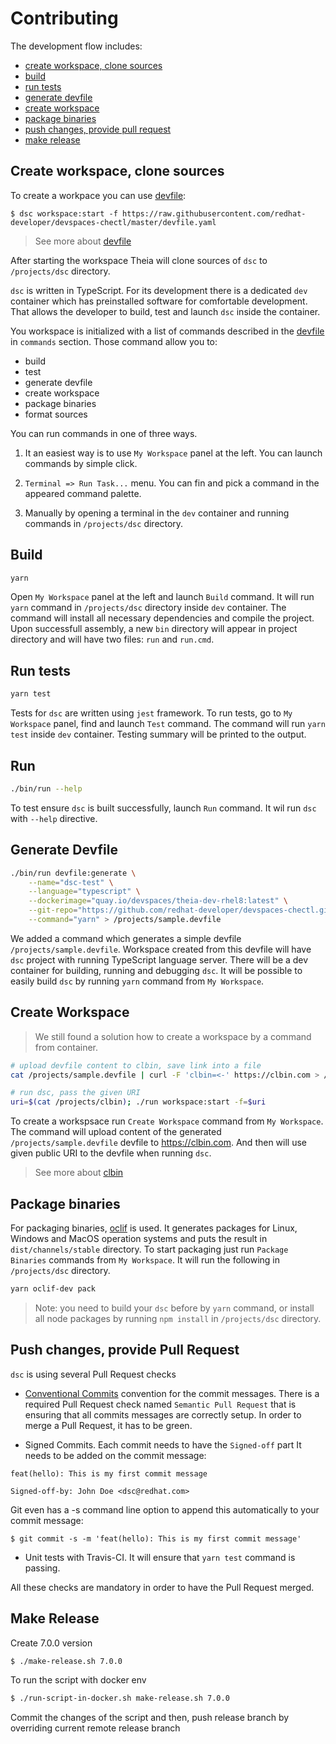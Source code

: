 # Contributing

The development flow includes:

- [create workspace, clone sources](#create-workspace-clone-sources)
- [build](#build)
- [run tests](#run-tests)
- [generate devfile](#generate-devfile)
- [create workspace](#create-workspace)
- [package binaries](#package-binaries)
- [push changes, provide pull request](#push-changes-provide-pull-request)
- [make release](#make-release)

## Create workspace, clone sources

To create a workpace you can use [devfile](devfile.yaml):

```
$ dsc workspace:start -f https://raw.githubusercontent.com/redhat-developer/devspaces-chectl/master/devfile.yaml
```

> See more about [devfile](https://redhat-developer.github.io/devfile)

After starting the workspace Theia will clone sources of `dsc` to `/projects/dsc` directory.

`dsc` is written in TypeScript. For its development there is a dedicated `dev` container which has preinstalled software for comfortable development. That allows the developer to build, test and launch `dsc` inside the container.

You workspace is initialized with a list of commands described in the [devfile](devfile.yaml) in `commands` section. Those command allow you to:
- build
- test
- generate devfile
- create workspace
- package binaries
- format sources

You can run commands in one of three ways.

1. It an easiest way is to use `My Workspace` panel at the left. You can launch commands by simple click.

2. `Terminal => Run Task...` menu. You can fin and pick a command in the appeared command palette.

3. Manually by opening a terminal in the `dev` container and running commands in `/projects/dsc` directory.

## Build

```bash
yarn
```

Open `My Workspace` panel at the left and launch `Build` command. It will run `yarn` command in `/projects/dsc` directory inside `dev` container. The command will install all necessary dependencies and compile the project. Upon successfull assembly, a new `bin` directory will appear in project directory and will have two files: `run` and `run.cmd`.


## Run tests

```bash
yarn test
```

Tests for `dsc` are written using `jest` framework.
To run tests, go to `My Workspace` panel, find and launch `Test` command. The command will run `yarn test` inside `dev` container.
Testing summary will be printed to the output.


## Run

```bash
./bin/run --help
```

To test ensure `dsc` is built successfully, launch `Run` command. It wil run `dsc` with `--help` directive.


## Generate Devfile

```bash
./bin/run devfile:generate \
    --name="dsc-test" \
    --language="typescript" \
    --dockerimage="quay.io/devspaces/theia-dev-rhel8:latest" \
    --git-repo="https://github.com/redhat-developer/devspaces-chectl.git" \
    --command="yarn" > /projects/sample.devfile
```

We added a command which generates a simple devfile `/projects/sample.devfile`. Workspace created from this devfile will have `dsc` project with running TypeScript language server. There will be a dev container for building, running and debugging `dsc`. It will be possible to easily build `dsc` by running `yarn` command from `My Workspace`.

## Create Workspace

> We still found a solution how to create a workspace by a command from container.

```bash
# upload devfile content to clbin, save link into a file
cat /projects/sample.devfile | curl -F 'clbin=<-' https://clbin.com > /projects/clbin

# run dsc, pass the given URI
uri=$(cat /projects/clbin); ./run workspace:start -f=$uri
```

To create a workspsace run `Create Workspace` command from `My Workspace`. The command will upload content of the generated `/projects/sample.devfile` devfile to https://clbin.com. And then will use given public URI to the devfile when running `dsc`.

> See more about [clbin](https://clbin.com/)

## Package binaries
For packaging binaries, [oclif](https://github.com/oclif/dev-cli) is used. It generates packages for Linux, Windows and MacOS operation systems and puts the result in `dist/channels/stable` directory.
To start packaging just run `Package Binaries` commands from `My Workspace`. It will run the following in `/projects/dsc` directory.

```bash
yarn oclif-dev pack
```

> Note: you need to build your `dsc` before by `yarn` command, or install all node packages by running `npm install` in `/projects/dsc` directory.

## Push changes, provide Pull Request

`dsc` is using several Pull Request checks
 - [Conventional Commits](https://conventionalcommits.org) convention for the commit messages.
There is a required Pull Request check named `Semantic Pull Request` that is ensuring that all commits messages are correctly setup. In order to merge a Pull Request, it has to be green.

- Signed Commits. Each commit needs to have the `Signed-off` part
It needs to be added on the commit message:
```
feat(hello): This is my first commit message

Signed-off-by: John Doe <dsc@redhat.com>
```

Git even has a -s command line option to append this automatically to your commit message:
```
$ git commit -s -m 'feat(hello): This is my first commit message'
```

- Unit tests with Travis-CI. It will ensure that `yarn test` command is passing.

All these checks are mandatory in order to have the Pull Request merged.

## Make Release

Create 7.0.0 version

```bash
$ ./make-release.sh 7.0.0
```

To run the script with docker env
```bash
$ ./run-script-in-docker.sh make-release.sh 7.0.0
```

Commit the changes of the script and then, push release branch by overriding current remote release branch